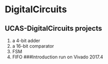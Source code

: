 # DigitalCircuits
## UCAS-DigitalCircuits projects
1. a 4-bit adder
2. a 16-bit comparator
3. FSM
4. FIFO
###Introduction
run on Vivado 2017.4

